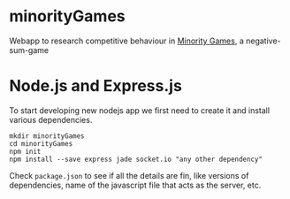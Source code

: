 # minorityGames
Webapp to research competitive behaviour in [Minority Games](http://en.wikipedia.org/wiki/El_Farol_Bar_problem), a negative-sum-game 
# Node.js and Express.js
To start developing new nodejs app we first need to create it and install various dependencies.

	mkdir minorityGames
	cd minorityGames
	npm init
	npm install --save express jade socket.io "any other dependency"

Check `package.json` to see if all the details are fin, like versions of dependencies, name of the javascript file that acts as the server, etc.
